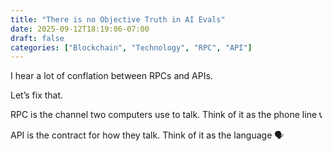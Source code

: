 ```yaml
---
title: "There is no Objective Truth in AI Evals"
date: 2025-09-12T18:19:06-07:00
draft: false
categories: ["Blockchain", "Technology", "RPC", "API"]
---
```


I hear a lot of conflation between RPCs and APIs.

Let’s fix that.

RPC is the channel two computers use to talk.
Think of it as the phone line 📞

API is the contract for how they talk.
Think of it as the language 🗣️
